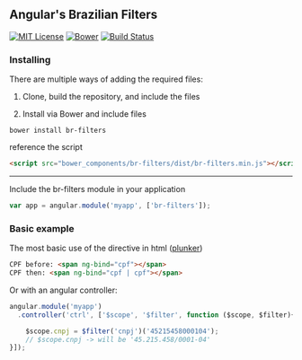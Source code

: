 ## Angular's Brazilian Filters

[![MIT License][license-image]][license-url]
[![Bower](https://img.shields.io/bower/v/br-filters.svg)](http://bower.io/search/?q=br-filters)
[![Build Status](https://travis-ci.org/atilla8huno/br-filters.svg)](https://travis-ci.org/atilla8huno/br-filters)

### Installing

There are multiple ways of adding the required files:

1) Clone, build the repository, and include the files

2) Install via Bower and include files

```shell
bower install br-filters
```

reference the script

```html
<script src="bower_components/br-filters/dist/br-filters.min.js"></script>
```

---

Include the br-filters module in your application

```js
var app = angular.module('myapp', ['br-filters']);
```

### Basic example
The most basic use of the directive in html ([plunker](http://plnkr.co/edit/9Pzo9wbGRfp3kbMM1tQH?p=preview))
```html
CPF before: <span ng-bind="cpf"></span>
CPF then: <span ng-bind="cpf | cpf"></span>
```
Or with an angular controller:
```javascript
angular.module('myapp')
  .controller('ctrl', ['$scope', '$filter', function ($scope, $filter){

    $scope.cnpj = $filter('cnpj')('45215458000104');
    // $scope.cnpj -> will be '45.215.458/0001-04'
}]);
```

[license-image]: http://img.shields.io/badge/license-MIT-blue.svg?style=flat
[license-url]: LICENSE.md
